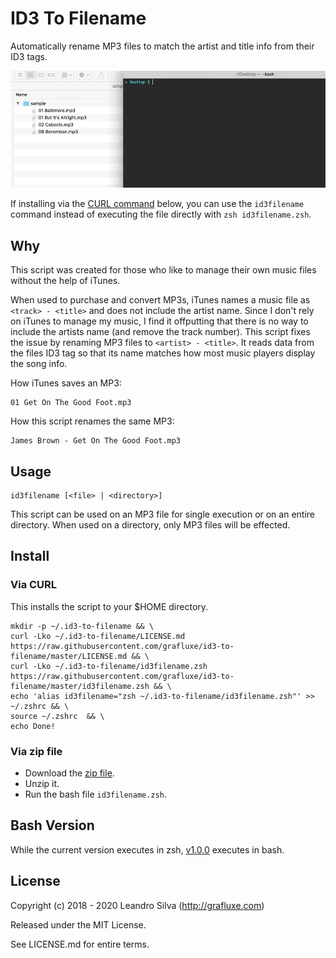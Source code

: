 # ID3 To Filename

Automatically rename MP3 files to match the artist and title info from their ID3
tags.

![screencast](screencast.gif)

If installing via the [CURL command](#via-curl) below, you can use the
`id3filename` command instead of executing the file directly with
`zsh id3filename.zsh`.

## Why

This script was created for those who like to manage their own music files
without the help of iTunes.

When used to purchase and convert MP3s, iTunes names a music file as
`<track> - <title>` and does not include the artist name. Since I don't rely on
iTunes to manage my music, I find it offputting that there is no way to include
the artists name (and remove the track number). This script fixes the issue by
renaming MP3 files to `<artist> - <title>`. It reads data from the files ID3
tag so that its name matches how most music players display the song info.

How iTunes saves an MP3:

```
01 Get On The Good Foot.mp3
```

How this script renames the same MP3:

```
James Brown - Get On The Good Foot.mp3
```

## Usage

```
id3filename [<file> | <directory>]
```
This script can be used on an MP3 file for single execution or on an entire
directory. When used on a directory, only MP3 files will be effected.

## Install

### Via CURL

This installs the script to your $HOME directory.

```
mkdir -p ~/.id3-to-filename && \
curl -Lko ~/.id3-to-filename/LICENSE.md https://raw.githubusercontent.com/grafluxe/id3-to-filename/master/LICENSE.md && \
curl -Lko ~/.id3-to-filename/id3filename.zsh https://raw.githubusercontent.com/grafluxe/id3-to-filename/master/id3filename.zsh && \
echo 'alias id3filename="zsh ~/.id3-to-filename/id3filename.zsh"' >> ~/.zshrc && \
source ~/.zshrc  && \
echo Done!
```

### Via zip file

- Download the [zip file](https://github.com/grafluxe/id3-to-filename/archive/v2.0.0.zip).
- Unzip it.
- Run the bash file `id3filename.zsh`.


## Bash Version

While the current version executes in zsh, [v1.0.0](https://github.com/grafluxe/id3-to-filename/blob/v1.0.0/README.md) executes in bash.

## License

Copyright (c) 2018 - 2020 Leandro Silva (http://grafluxe.com)

Released under the MIT License.

See LICENSE.md for entire terms.
